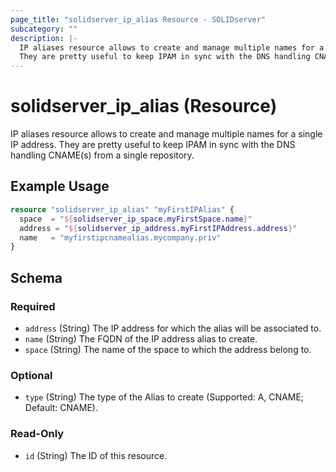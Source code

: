 ```yaml
---
page_title: "solidserver_ip_alias Resource - SOLIDserver"
subcategory: ""
description: |-
  IP aliases resource allows to create and manage multiple names for a single IP address.
  They are pretty useful to keep IPAM in sync with the DNS handling CNAME(s) from a single repository.
---
```


# solidserver_ip_alias (Resource)

IP aliases resource allows to create and manage multiple names for a single IP address.
They are pretty useful to keep IPAM in sync with the DNS handling CNAME(s) from a single repository.

## Example Usage

```terraform
resource "solidserver_ip_alias" "myFirstIPAlias" {
  space  = "${solidserver_ip_space.myFirstSpace.name}"
  address = "${solidserver_ip_address.myFirstIPAddress.address}"
  name   = "myfirstipcnamealias.mycompany.priv"
}
```
<!-- schema generated by tfplugindocs -->
## Schema

### Required

- `address` (String) The IP address for which the alias will be associated to.
- `name` (String) The FQDN of the IP address alias to create.
- `space` (String) The name of the space to which the address belong to.

### Optional

- `type` (String) The type of the Alias to create (Supported: A, CNAME; Default: CNAME).

### Read-Only

- `id` (String) The ID of this resource.

